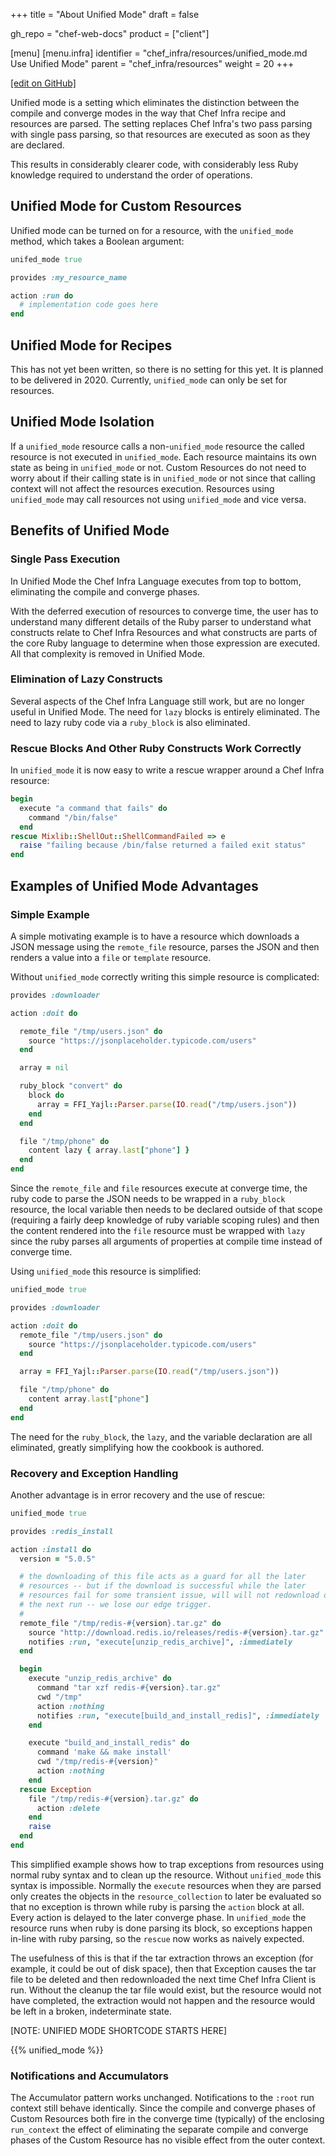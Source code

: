 +++
title = "About Unified Mode"
draft = false

gh_repo = "chef-web-docs"
product = ["client"]

[menu]
  [menu.infra]
    identifier = "chef_infra/resources/unified_mode.md Use Unified Mode"
    parent = "chef_infra/resources"
    weight = 20
+++

[\[edit on GitHub\]](https://github.com/chef/chef-web-docs/blob/master/content/unified_mode.md)

Unified mode is a setting which eliminates the distinction between the compile and converge modes in the way that Chef Infra recipe and resources are parsed. The setting replaces Chef Infra's two pass parsing with single pass parsing, so that resources are executed as soon as they are declared.

This results in considerably clearer code, with considerably less Ruby knowledge required to understand the order of operations.

## Unified Mode for Custom Resources

Unified mode can be turned on for a resource, with the `unified_mode` method, which takes a Boolean argument:

```ruby
unifed_mode true

provides :my_resource_name

action :run do
  # implementation code goes here
end
```

## Unified Mode for Recipes

This has not yet been written, so there is no setting for this yet. It is planned to be delivered in 2020.
Currently, `unified_mode` can only be set for resources.

## Unified Mode Isolation

If a `unified_mode` resource calls a non-`unified_mode` resource the called resource is not executed in `unified_mode`. Each resource maintains its own state as being in `unified_mode` or not. Custom Resources do not need to worry about if their calling state is in `unified_mode` or not since that calling context will not affect the resources execution. Resources using `unified_mode` may call resources not using `unified_mode` and vice versa.

## Benefits of Unified Mode

### Single Pass Execution

In Unified Mode the Chef Infra Language executes from top to bottom, eliminating the compile and converge phases.

With the deferred execution of resources to converge time, the user has to understand many different details of the Ruby parser to understand what constructs relate to Chef Infra Resources and what constructs are parts of the core Ruby language to determine when those expression are executed. All that complexity is removed
in Unified Mode.

### Elimination of Lazy Constructs

Several aspects of the Chef Infra Language still work, but are no longer useful in Unified Mode. The need for `lazy` blocks is entirely eliminated. The need to lazy ruby code via a `ruby_block` is also eliminated.

### Rescue Blocks And Other Ruby Constructs Work Correctly

In `unified_mode` it is now easy to write a rescue wrapper around a Chef Infra resource:

```ruby
begin
  execute "a command that fails" do
    command "/bin/false"
  end
rescue Mixlib::ShellOut::ShellCommandFailed => e
  raise "failing because /bin/false returned a failed exit status"
end
```

## Examples of Unified Mode Advantages

### Simple Example

A simple motivating example is to have a resource which downloads a JSON message using the `remote_file` resource, parses the JSON and then renders a value into a `file` or `template` resource.

Without `unified_mode` correctly writing this simple resource is complicated:

```ruby
provides :downloader

action :doit do

  remote_file "/tmp/users.json" do
    source "https://jsonplaceholder.typicode.com/users"
  end

  array = nil

  ruby_block "convert" do
    block do
      array = FFI_Yajl::Parser.parse(IO.read("/tmp/users.json"))
    end
  end

  file "/tmp/phone" do
    content lazy { array.last["phone"] }
  end
end
```

Since the `remote_file` and `file` resources execute at converge time, the ruby code to parse the JSON needs to be wrapped in a `ruby_block` resource, the local variable then needs to be declared outside of that scope (requiring a fairly deep knowledge of ruby variable scoping rules) and then the content rendered into the `file` resource must be wrapped with `lazy` since the ruby parses all arguments of properties at compile time instead of converge time.

Using `unified_mode` this resource is simplified:

```ruby
unified_mode true

provides :downloader

action :doit do
  remote_file "/tmp/users.json" do
    source "https://jsonplaceholder.typicode.com/users"
  end

  array = FFI_Yajl::Parser.parse(IO.read("/tmp/users.json"))

  file "/tmp/phone" do
    content array.last["phone"]
  end
end
```

The need for the `ruby_block`, the `lazy`, and the variable declaration are all eliminated, greatly simplifying how the cookbook is authored.

### Recovery and Exception Handling

Another advantage is in error recovery and the use of rescue:

```ruby
unified_mode true

provides :redis_install

action :install do
  version = "5.0.5"

  # the downloading of this file acts as a guard for all the later
  # resources -- but if the download is successful while the later
  # resources fail for some transient issue, will will not redownload on
  # the next run -- we lose our edge trigger.
  #
  remote_file "/tmp/redis-#{version}.tar.gz" do
    source "http://download.redis.io/releases/redis-#{version}.tar.gz"
    notifies :run, "execute[unzip_redis_archive]", :immediately
  end

  begin
    execute "unzip_redis_archive" do
      command "tar xzf redis-#{version}.tar.gz"
      cwd "/tmp"
      action :nothing
      notifies :run, "execute[build_and_install_redis]", :immediately
    end

    execute "build_and_install_redis" do
      command 'make && make install'
      cwd "/tmp/redis-#{version}"
      action :nothing
    end
  rescue Exception
    file "/tmp/redis-#{version}.tar.gz" do
      action :delete
    end
    raise
  end
end
```

This simplified example shows how to trap exceptions from resources using normal ruby syntax and to clean up the resource. Without `unified_mode` this syntax is impossible. Normally the `execute` resources when they are parsed only creates the objects in the `resource_collection` to later be evaluated so that no exception is thrown while ruby is parsing the `action` block at all. Every action is delayed to the later converge phase. In `unified_mode` the resource runs when ruby is done parsing its block, so exceptions happen in-line with ruby parsing, so the `rescue` now works as naively expected.

The usefulness of this is that if the tar extraction throws an exception (for example, it could be out of disk space), then that Exception causes the tar file to be deleted and then redownloaded the next time Chef Infra Client is run. Without the cleanup the tar file would exist, but the resource would not have completed, the extraction would not happen and the resource would be left in a broken, indeterminate state.

[NOTE: UNIFIED MODE SHORTCODE STARTS HERE]

{{% unified_mode %}}

### Notifications and Accumulators

The Accumulator pattern works unchanged. Notifications to the `:root` run context still behave identically. Since the compile and converge phases of Custom Resources both fire in the converge time (typically) of the enclosing `run_context` the effect of eliminating the separate compile and converge phases of the Custom Resource has no visible effect from the outer context.

